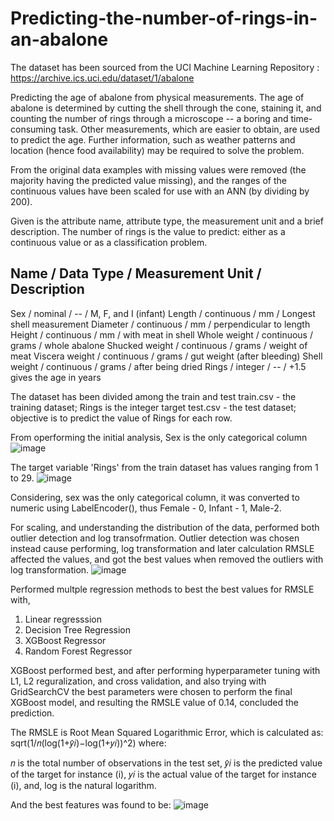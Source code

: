 # Predicting-the-number-of-rings-in-an-abalone

The dataset has been sourced from the UCI Machine Learning Repository : https://archive.ics.uci.edu/dataset/1/abalone

Predicting the age of abalone from physical measurements.  The age of abalone is determined by cutting the shell through the cone, staining it, and counting the number of rings through a microscope -- a boring and time-consuming task.  Other measurements, which are easier to obtain, are used to predict the age.  Further information, such as weather patterns and location (hence food availability) may be required to solve the problem.

From the original data examples with missing values were removed (the majority having the predicted value missing), and the ranges of the continuous values have been scaled for use with an ANN (by dividing by 200).

Given is the attribute name, attribute type, the measurement unit and a brief description.  The number of rings is the value to predict: either as a continuous value or as a classification problem.

Name / Data Type / Measurement Unit / Description
-----------------------------
Sex / nominal / -- / M, F, and I (infant)
Length / continuous / mm / Longest shell measurement
Diameter	/ continuous / mm / perpendicular to length
Height / continuous / mm / with meat in shell
Whole weight / continuous / grams / whole abalone
Shucked weight / continuous	 / grams / weight of meat
Viscera weight / continuous / grams / gut weight (after bleeding)
Shell weight / continuous / grams / after being dried
Rings / integer / -- / +1.5 gives the age in years

The dataset has been divided among the train and test
train.csv - the training dataset; Rings is the integer target
test.csv - the test dataset; objective is to predict the value of Rings for each row. 

From operforming the initial analysis, 
Sex is the only categorical column 
![image](https://github.com/aakriti-nag/Predicting-the-number-of-rings-in-a-abalone/assets/166777298/ac1251a7-da41-4900-b9e1-ecf8a3a3c1df)

The target variable 'Rings' from the train dataset has values ranging from 1 to 29. 
![image](https://github.com/aakriti-nag/Predicting-the-number-of-rings-in-a-abalone/assets/166777298/3e790969-4775-427a-b094-9ae6b0fd7772)

Considering, sex was the only categorical column, it was converted to numeric using LabelEncoder(), thus Female - 0, Infant - 1, Male-2.

For scaling, and understanding the distribution of the data, performed both outlier detection and log transofrmation. Outlier detection was chosen instead cause performing, log transformation and later calculation RMSLE affected the values, and got the best values when removed the outliers with log transformation. 
![image](https://github.com/aakriti-nag/Predicting-the-number-of-rings-in-a-abalone/assets/166777298/665c6bc1-ffba-43c0-8993-893878fbe927)

Performed multple regression methods to best the best values for RMSLE with, 
1. Linear regresssion
2. Decision Tree Regression
3. XGBoost Regressor
4. Random Forest Regressor

XGBoost performed best, and after performing hyperparameter tuning with L1, L2 reguralization, and cross validation, and also trying with GridSearchCV the best parameters were chosen to perform the final XGBoost model, and resulting the RMSLE value of 0.14, concluded the prediction. 

The RMSLE is Root Mean Squared Logarithmic Error, which is calculated as: sqrt(1/𝑛(log(1+𝑦̂𝑖)−log(1+𝑦𝑖))^2) where:

𝑛 is the total number of observations in the test set,
𝑦̂𝑖 is the predicted value of the target for instance (i),
𝑦𝑖 is the actual value of the target for instance (i), and,
log is the natural logarithm.

And the best features was found to be: 
![image](https://github.com/aakriti-nag/Predicting-the-number-of-rings-in-a-abalone/assets/166777298/e852e556-3909-43d9-8da6-eede44cef499)
